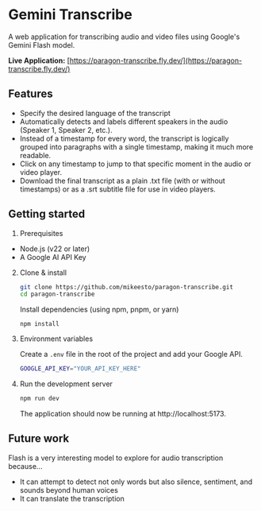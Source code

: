 # Gemini Transcribe

A web application for transcribing audio and video files using Google's Gemini Flash model.

**Live Application:** [https://paragon-transcribe.fly.dev/](https://paragon-transcribe.fly.dev/)

## Features

- Specify the desired language of the transcript
- Automatically detects and labels different speakers in the audio (Speaker 1, Speaker 2, etc.).
- Instead of a timestamp for every word, the transcript is logically grouped into paragraphs with a single timestamp, making it much more readable.
- Click on any timestamp to jump to that specific moment in the audio or video player.
- Download the final transcript as a plain .txt file (with or without timestamps) or as a .srt subtitle file for use in video players.

## Getting started

1. Prerequisites

- Node.js (v22 or later)
- A Google AI API Key

2.  Clone & install

    ```bash
    git clone https://github.com/mikeesto/paragon-transcribe.git
    cd paragon-transcribe
    ```

    Install dependencies (using npm, pnpm, or yarn)

    ```
    npm install
    ```

3.  Environment variables

    Create a `.env` file in the root of the project and add your Google API.

    ```bash
    GOOGLE_API_KEY="YOUR_API_KEY_HERE"
    ```

4.  Run the development server

    ```bash
    npm run dev
    ```

    The application should now be running at http://localhost:5173.

## Future work

Flash is a very interesting model to explore for audio transcription because...

- It can attempt to detect not only words but also silence, sentiment, and sounds beyond human voices
- It can translate the transcription
